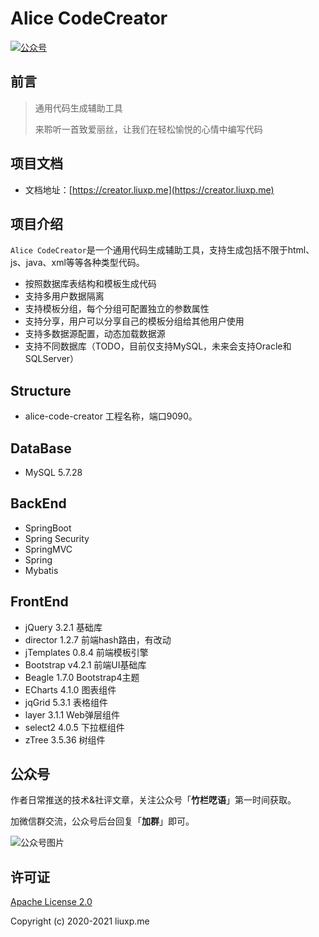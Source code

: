 # Alice CodeCreator

<p>
  <a href="#公众号"><img src="http://macro-oss.oss-cn-shenzhen.aliyuncs.com/mall/badge/%E5%85%AC%E4%BC%97%E5%8F%B7-macrozheng-blue.svg" alt="公众号"></a>
</p>

## 前言

> 通用代码生成辅助工具
>
> 来聆听一首致爱丽丝，让我们在轻松愉悦的心情中编写代码

## 项目文档

- 文档地址：[https://creator.liuxp.me](https://creator.liuxp.me)

## 项目介绍

`Alice CodeCreator`是一个通用代码生成辅助工具，支持生成包括不限于html、js、java、xml等等各种类型代码。

- 按照数据库表结构和模板生成代码
- 支持多用户数据隔离
- 支持模板分组，每个分组可配置独立的参数属性
- 支持分享，用户可以分享自己的模板分组给其他用户使用
- 支持多数据源配置，动态加载数据源
- 支持不同数据库（TODO，目前仅支持MySQL，未来会支持Oracle和SQLServer）

## Structure

- alice-code-creator 工程名称，端口9090。

## DataBase

- MySQL 5.7.28

## BackEnd
- SpringBoot 
- Spring Security
- SpringMVC
- Spring
- Mybatis

## FrontEnd

- jQuery 3.2.1 基础库
- director 1.2.7 前端hash路由，有改动
- jTemplates 0.8.4 前端模板引擎
- Bootstrap v4.2.1 前端UI基础库
- Beagle 1.7.0 Bootstrap4主题
- ECharts 4.1.0 图表组件
- jqGrid 5.3.1 表格组件
- layer 3.1.1 Web弹层组件
- select2 4.0.5 下拉框组件
- zTree 3.5.36 树组件

## 公众号

作者日常推送的技术&社评文章，关注公众号「**竹栏呓语**」第一时间获取。

加微信群交流，公众号后台回复「**加群**」即可。

![公众号图片](*.jpg)

## 许可证

[Apache License 2.0](https://github.com/lxp135/alice-code-creator/blob/master/LICENSE)

Copyright (c) 2020-2021 liuxp.me